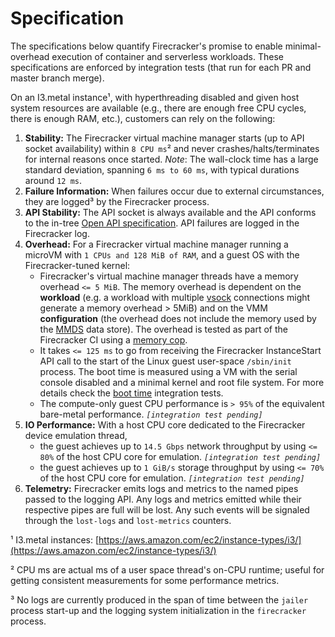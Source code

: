 # Specification

The specifications below quantify Firecracker's promise to enable
minimal-overhead execution of container and serverless workloads. These
specifications are enforced by integration tests (that run for each PR and
master branch merge).

On an I3.metal instance¹, with hyperthreading disabled and given host system
resources are available (e.g., there are enough free CPU cycles, there is
enough RAM, etc.), customers can rely on the following:

1. **Stability:** The Firecracker virtual machine manager starts (up to API
   socket availability) within `8 CPU ms`² and never crashes/halts/terminates
   for internal reasons once started. _Note_: The wall-clock time has a large
   standard deviation, spanning `6 ms to 60 ms`, with typical durations around
   `12 ms`.
1. **Failure Information:** When failures occur due to external circumstances,
   they are logged³ by the Firecracker process.
1. **API Stability:** The API socket is always available and the API conforms
   to the in-tree
   [Open API specification](src/api_server/swagger/firecracker.yaml). API failures
   are logged in the Firecracker log.
1. **Overhead:** For a Firecracker virtual machine manager running a microVM
   with `1 CPUs and 128 MiB of RAM`, and a guest OS with the Firecracker-tuned
   kernel:
   - Firecracker's virtual machine manager threads have a memory overhead
     `<= 5 MiB`. The memory overhead is dependent on the **workload** (e.g. a
     workload with multiple [vsock](docs/vsock.md) connections might generate a
     memory overhead > 5MiB) and on the VMM **configuration** (the overhead
     does not include the memory used by the [MMDS](docs/mmds.md) data store).
     The overhead is tested as part of the Firecracker CI using a
     [memory cop](tests/host_tools/memory.py).
   - It takes `<= 125 ms` to go from receiving the Firecracker InstanceStart
     API call to the start of the Linux guest user-space `/sbin/init` process.
     The boot time is measured using a VM with the serial console disabled
     and a minimal kernel and root file system. For more details check the
     [boot time](tests/integration_tests/performance/test_boottime.py)
     integration tests.
   - The compute-only guest CPU performance is `> 95%` of the equivalent
     bare-metal performance. _`[integration test pending]`_
1. **IO Performance:** With a host CPU core dedicated to the Firecracker device
   emulation thread,
   - the guest achieves up to `14.5 Gbps` network throughput by using `<= 80%`
     of the host CPU core for emulation. _`[integration test pending]`_
   - the guest achieves up to `1 GiB/s` storage throughput by using `<= 70%`
     of the host CPU core for emulation. _`[integration test pending]`_
1. **Telemetry:** Firecracker emits logs and metrics to the named pipes passed
   to the logging API. Any logs and metrics emitted while their respective
   pipes are full will be lost. Any such events will be signaled through the
   `lost-logs` and `lost-metrics` counters.

¹ I3.metal instances:
[https://aws.amazon.com/ec2/instance-types/i3/](https://aws.amazon.com/ec2/instance-types/i3/)

² CPU ms are actual ms of a user space thread's on-CPU runtime; useful for
  getting consistent measurements for some performance metrics.

³ No logs are currently produced in the span of time between the `jailer`
  process start-up and the logging system initialization in the `firecracker`
  process.
